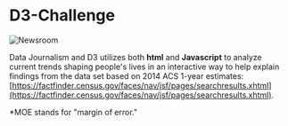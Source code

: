 # D3-Challenge

![Newsroom](https://media.giphy.com/media/v2xIous7mnEYg/giphy.gif)

Data Journalism and D3
utilizes both **html** and **Javascript** to analyze current trends shaping people's lives in an interactive way to help explain findings from the data set based on 2014 ACS 1-year estimates: [https://factfinder.census.gov/faces/nav/jsf/pages/searchresults.xhtml](https://factfinder.census.gov/faces/nav/jsf/pages/searchresults.xhtml).

*MOE stands for "margin of error."






